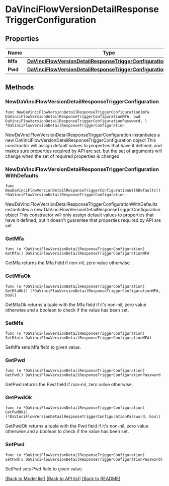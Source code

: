 # DaVinciFlowVersionDetailResponseTriggerConfiguration

## Properties

Name | Type | Description | Notes
------------ | ------------- | ------------- | -------------
**Mfa** | [**DaVinciFlowVersionDetailResponseTriggerConfigurationMFA**](DaVinciFlowVersionDetailResponseTriggerConfigurationMFA.md) |  | 
**Pwd** | [**DaVinciFlowVersionDetailResponseTriggerConfigurationPassword**](DaVinciFlowVersionDetailResponseTriggerConfigurationPassword.md) |  | 

## Methods

### NewDaVinciFlowVersionDetailResponseTriggerConfiguration

`func NewDaVinciFlowVersionDetailResponseTriggerConfiguration(mfa DaVinciFlowVersionDetailResponseTriggerConfigurationMFA, pwd DaVinciFlowVersionDetailResponseTriggerConfigurationPassword, ) *DaVinciFlowVersionDetailResponseTriggerConfiguration`

NewDaVinciFlowVersionDetailResponseTriggerConfiguration instantiates a new DaVinciFlowVersionDetailResponseTriggerConfiguration object
This constructor will assign default values to properties that have it defined,
and makes sure properties required by API are set, but the set of arguments
will change when the set of required properties is changed

### NewDaVinciFlowVersionDetailResponseTriggerConfigurationWithDefaults

`func NewDaVinciFlowVersionDetailResponseTriggerConfigurationWithDefaults() *DaVinciFlowVersionDetailResponseTriggerConfiguration`

NewDaVinciFlowVersionDetailResponseTriggerConfigurationWithDefaults instantiates a new DaVinciFlowVersionDetailResponseTriggerConfiguration object
This constructor will only assign default values to properties that have it defined,
but it doesn't guarantee that properties required by API are set

### GetMfa

`func (o *DaVinciFlowVersionDetailResponseTriggerConfiguration) GetMfa() DaVinciFlowVersionDetailResponseTriggerConfigurationMFA`

GetMfa returns the Mfa field if non-nil, zero value otherwise.

### GetMfaOk

`func (o *DaVinciFlowVersionDetailResponseTriggerConfiguration) GetMfaOk() (*DaVinciFlowVersionDetailResponseTriggerConfigurationMFA, bool)`

GetMfaOk returns a tuple with the Mfa field if it's non-nil, zero value otherwise
and a boolean to check if the value has been set.

### SetMfa

`func (o *DaVinciFlowVersionDetailResponseTriggerConfiguration) SetMfa(v DaVinciFlowVersionDetailResponseTriggerConfigurationMFA)`

SetMfa sets Mfa field to given value.


### GetPwd

`func (o *DaVinciFlowVersionDetailResponseTriggerConfiguration) GetPwd() DaVinciFlowVersionDetailResponseTriggerConfigurationPassword`

GetPwd returns the Pwd field if non-nil, zero value otherwise.

### GetPwdOk

`func (o *DaVinciFlowVersionDetailResponseTriggerConfiguration) GetPwdOk() (*DaVinciFlowVersionDetailResponseTriggerConfigurationPassword, bool)`

GetPwdOk returns a tuple with the Pwd field if it's non-nil, zero value otherwise
and a boolean to check if the value has been set.

### SetPwd

`func (o *DaVinciFlowVersionDetailResponseTriggerConfiguration) SetPwd(v DaVinciFlowVersionDetailResponseTriggerConfigurationPassword)`

SetPwd sets Pwd field to given value.



[[Back to Model list]](../README.md#documentation-for-models) [[Back to API list]](../README.md#documentation-for-api-endpoints) [[Back to README]](../README.md)


